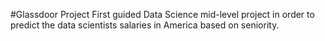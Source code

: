 #Glassdoor Project 
First guided Data Science mid-level project in order to predict the data scientists salaries in America based on seniority. 
